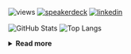![views](https://komarev.com/ghpvc/?username=chck&color=blueviolet)
[![speakerdeck](https://img.shields.io/badge/Speaker_Deck-chck-8a2be2?style=flat-square&logo=speaker-deck)](https://speakerdeck.com/chck)
[![linkedin](https://img.shields.io/badge/LinkedIn-chck-8a2be2?style=flat-square&logo=linkedin)](https://www.linkedin.com/in/chck/)

<p align="left"> 
  <img alt="GitHub Stats" align="center" height="150" src="https://github-readme-stats-nine-umber-51.vercel.app/api?username=chck&count_private=true&show_icons=true&hide_title=true&theme=buefy" />
  <img alt="Top Langs" align="center" height="150" src="https://github-readme-stats-nine-umber-51.vercel.app/api/top-langs/?username=chck&layout=compact&count_private=true&show_icons=true&hide_title=true&theme=buefy" />
</p>

<details>
  <summary><b>Read more</b></summary>
  <br>

  <!--START_SECTION:waka-->
**🐱 My GitHub Data** 

> 📦 125.7 kB Used in GitHub's Storage 
 > 
> 🏆 389 Contributions in the Year 2025
 > 
> 💼 Opted to Hire
 > 
> 📜 133 Public Repositories 
 > 
> 🔑 24 Private Repositories 
 > 
**I'm a Night 🦉** 

```text
🌞 Morning                1323 commits        ████░░░░░░░░░░░░░░░░░░░░░   17.44 % 
🌆 Daytime                2258 commits        ███████░░░░░░░░░░░░░░░░░░   29.77 % 
🌃 Evening                2112 commits        ███████░░░░░░░░░░░░░░░░░░   27.84 % 
🌙 Night                  1892 commits        ██████░░░░░░░░░░░░░░░░░░░   24.94 % 
```
📅 **I'm Most Productive on Thursday** 

```text
Monday                   1434 commits        █████░░░░░░░░░░░░░░░░░░░░   18.91 % 
Tuesday                  1149 commits        ████░░░░░░░░░░░░░░░░░░░░░   15.15 % 
Wednesday                1359 commits        ████░░░░░░░░░░░░░░░░░░░░░   17.92 % 
Thursday                 1635 commits        █████░░░░░░░░░░░░░░░░░░░░   21.56 % 
Friday                   803 commits         ███░░░░░░░░░░░░░░░░░░░░░░   10.59 % 
Saturday                 501 commits         ██░░░░░░░░░░░░░░░░░░░░░░░   06.61 % 
Sunday                   704 commits         ██░░░░░░░░░░░░░░░░░░░░░░░   09.28 % 
```


📊 **This Week I Spent My Time On** 

```text
💬 Programming Languages: 
Markdown                 56 mins             ██████░░░░░░░░░░░░░░░░░░░   23.47 % 
YAML                     51 mins             █████░░░░░░░░░░░░░░░░░░░░   21.71 % 
TOML                     42 mins             ████░░░░░░░░░░░░░░░░░░░░░   17.62 % 
Python                   19 mins             ██░░░░░░░░░░░░░░░░░░░░░░░   08.15 % 
Terraform                18 mins             ██░░░░░░░░░░░░░░░░░░░░░░░   07.93 % 

🔥 Editors: 
PyCharm                  2 hrs 32 mins       ████████████████░░░░░░░░░   63.79 % 
Obsidian                 49 mins             █████░░░░░░░░░░░░░░░░░░░░   20.63 % 
Zed                      12 mins             █░░░░░░░░░░░░░░░░░░░░░░░░   05.34 % 
Unknown Editor           12 mins             █░░░░░░░░░░░░░░░░░░░░░░░░   05.15 % 
Neovim                   8 mins              █░░░░░░░░░░░░░░░░░░░░░░░░   03.37 % 
```

**I Mostly Code in Python** 

```text
Python                   47 repos            █████████░░░░░░░░░░░░░░░░   34.31 % 
Jupyter Notebook         19 repos            ███░░░░░░░░░░░░░░░░░░░░░░   13.87 % 
Ruby                     11 repos            ██░░░░░░░░░░░░░░░░░░░░░░░   08.03 % 
Rust                     8 repos             █░░░░░░░░░░░░░░░░░░░░░░░░   05.84 % 
TypeScript               6 repos             █░░░░░░░░░░░░░░░░░░░░░░░░   04.38 % 
```



**Timeline**

![Lines of Code chart](https://raw.githubusercontent.com/chck/chck/main/assets/bar_graph.png)


 Last Updated on 2025-05-10 02:04 UTC
<!--END_SECTION:waka-->
</details>

